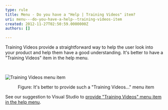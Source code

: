 ```yaml
---
type: rule
title: Menu - Do you have a "Help | Training Videos" item?
uri: menu---do-you-have-a-help--training-videos-item
created: 2012-11-27T02:50:59.0000000Z
authors: []

---
```




<span class='intro'> <p>Training Videos provide a straightforward way to help the user look into your product and help them have a good understanding. It's better to have a &quot;Training Videos&quot; item in the help menu.</p> </span>

​<dl class="goodImage"><dt><img alt="Training Videos menu item" src="http&#58;//www.ssw.com.au/ssw/Standards/Rules/Images/TrainingVideos.jpg" /></dt>
<dd>Figure&#58; It's better to provide such a &quot;Training Videos...&quot; menu item</dd></dl>
<div>See our suggestion to Visual Studio to <a href="http&#58;//www.ssw.com.au/ssw/Standards/BetterSoftwareSuggestions/VisualStudio.aspx#TrainingVideos">provide &quot;Training Videos&quot; menu item in the help menu</a>.</div>



